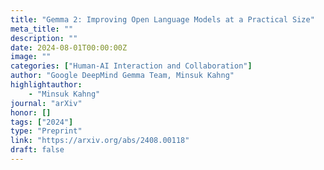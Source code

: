 ```yaml
---
title: "Gemma 2: Improving Open Language Models at a Practical Size"
meta_title: ""
description: ""
date: 2024-08-01T00:00:00Z
image: ""
categories: ["Human-AI Interaction and Collaboration"]
author: "Google DeepMind Gemma Team, Minsuk Kahng"
highlightauthor:
    - "Minsuk Kahng"
journal: "arXiv"
honor: []
tags: ["2024"]
type: "Preprint"
link: "https://arxiv.org/abs/2408.00118"
draft: false
---
```

